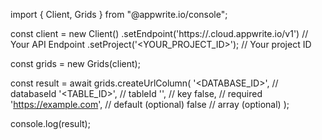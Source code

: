 import { Client, Grids } from "@appwrite.io/console";

const client = new Client()
    .setEndpoint('https://<REGION>.cloud.appwrite.io/v1') // Your API Endpoint
    .setProject('<YOUR_PROJECT_ID>'); // Your project ID

const grids = new Grids(client);

const result = await grids.createUrlColumn(
    '<DATABASE_ID>', // databaseId
    '<TABLE_ID>', // tableId
    '', // key
    false, // required
    'https://example.com', // default (optional)
    false // array (optional)
);

console.log(result);
